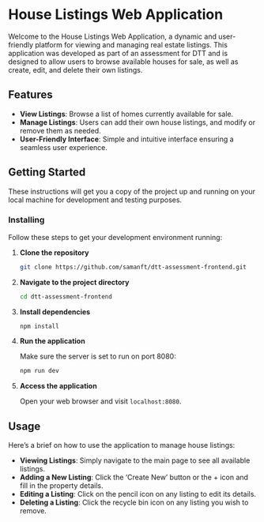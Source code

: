# House Listings Web Application

Welcome to the House Listings Web Application, a dynamic and user-friendly platform for viewing and managing real estate listings. This application was developed as part of an assessment for DTT and is designed to allow users to browse available houses for sale, as well as create, edit, and delete their own listings.

## Features

- **View Listings**: Browse a list of homes currently available for sale.
- **Manage Listings**: Users can add their own house listings, and modify or remove them as needed.
- **User-Friendly Interface**: Simple and intuitive interface ensuring a seamless user experience.

## Getting Started

These instructions will get you a copy of the project up and running on your local machine for development and testing purposes.

### Installing

Follow these steps to get your development environment running:

1. **Clone the repository**

   ```bash
   git clone https://github.com/samanft/dtt-assessment-frontend.git
   ```

2. **Navigate to the project directory**

   ```bash
   cd dtt-assessment-frontend
   ```

3. **Install dependencies**

   ```bash
   npm install
   ```

4. **Run the application**

   Make sure the server is set to run on port 8080:

   ```bash
   npm run dev
   ```

5. **Access the application**

   Open your web browser and visit `localhost:8080`.

## Usage

Here’s a brief on how to use the application to manage house listings:

- **Viewing Listings**: Simply navigate to the main page to see all available listings.
- **Adding a New Listing**: Click the ‘Create New’ button or the + icon and fill in the property details.
- **Editing a Listing**: Click on the pencil icon on any listing to edit its details.
- **Deleting a Listing**: Click the recycle bin icon on any listing you wish to remove.
